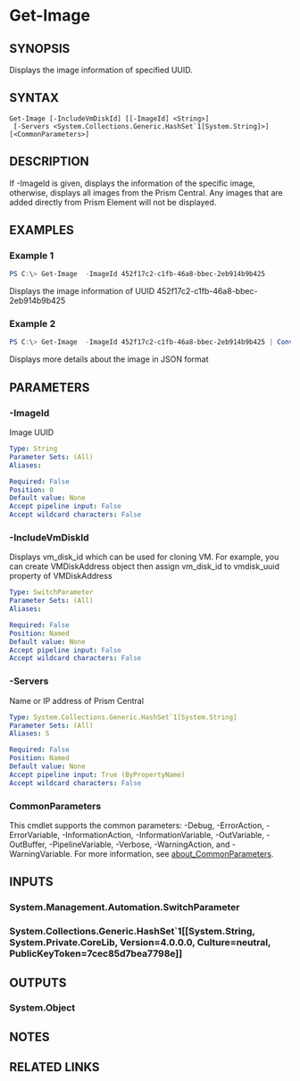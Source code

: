 ﻿---
external help file: Nutanix.Prism.PS.Cmds.dll-Help.xml
Module Name: Nutanix.Prism.PS.Cmds
online version:
schema: 2.0.0
---

# Get-Image

## SYNOPSIS
Displays the image information of specified UUID.

## SYNTAX

```
Get-Image [-IncludeVmDiskId] [[-ImageId] <String>]
 [-Servers <System.Collections.Generic.HashSet`1[System.String]>] [<CommonParameters>]
```

## DESCRIPTION
If -ImageId is given, displays the information of the specific image, otherwise, displays all images from the Prism Central. Any images that are added directly from Prism Element will not be displayed.

## EXAMPLES

### Example 1
```powershell
PS C:\> Get-Image  -ImageId 452f17c2-c1fb-46a8-bbec-2eb914b9b425
```

Displays the image information of UUID 452f17c2-c1fb-46a8-bbec-2eb914b9b425

### Example 2
```powershell
PS C:\> Get-Image  -ImageId 452f17c2-c1fb-46a8-bbec-2eb914b9b425 | ConvertTo-Json -Depth 3
```

Displays more details about the image in JSON format

## PARAMETERS

### -ImageId
Image UUID

```yaml
Type: String
Parameter Sets: (All)
Aliases:

Required: False
Position: 0
Default value: None
Accept pipeline input: False
Accept wildcard characters: False
```

### -IncludeVmDiskId
Displays vm_disk_id which can be used for cloning VM. For example, you can create VMDiskAddress object then assign vm_disk_id to vmdisk_uuid property of VMDiskAddress

```yaml
Type: SwitchParameter
Parameter Sets: (All)
Aliases:

Required: False
Position: Named
Default value: None
Accept pipeline input: False
Accept wildcard characters: False
```

### -Servers
Name or IP address of Prism Central

```yaml
Type: System.Collections.Generic.HashSet`1[System.String]
Parameter Sets: (All)
Aliases: S

Required: False
Position: Named
Default value: None
Accept pipeline input: True (ByPropertyName)
Accept wildcard characters: False
```

### CommonParameters
This cmdlet supports the common parameters: -Debug, -ErrorAction, -ErrorVariable, -InformationAction, -InformationVariable, -OutVariable, -OutBuffer, -PipelineVariable, -Verbose, -WarningAction, and -WarningVariable. For more information, see [about_CommonParameters](http://go.microsoft.com/fwlink/?LinkID=113216).

## INPUTS

### System.Management.Automation.SwitchParameter
### System.Collections.Generic.HashSet`1[[System.String, System.Private.CoreLib, Version=4.0.0.0, Culture=neutral, PublicKeyToken=7cec85d7bea7798e]]
## OUTPUTS

### System.Object
## NOTES

## RELATED LINKS
